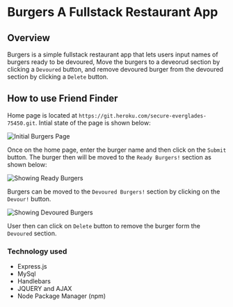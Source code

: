 # Burgers A Fullstack Restaurant App
## Overview
Burgers is a simple fullstack restaurant app that lets users input names of burgers ready to be devoured, Move the burgers to a deveorud section by clicking a `Devoured` button, and remove devoured burger from the devoured section by clicking a `Delete` button.

## How to use Friend Finder
Home page is located at `https://git.heroku.com/secure-everglades-75450.git`.
Intial state of the page is shown below:

![Initial Burgers Page](/assets/img/InitalPage.png)

Once on the home page, enter the burger name and then click on the `Submit` button.
The burger then will be moved to the `Ready Burgers!` section as shown below:

![Showing Ready Burgers](/assets/img/BurgersReady.png)

Burgers can be moved to the `Devoured Burgers!` section by clicking on the `Devour!` button.

![Showing Devoured Burgers](/assets/img/BurgersDevoured.png)

User then can click on `Delete` button to remove the burger form the `Devoured` section.

### Technology used
* Express.js
* MySql
* Handlebars
* JQUERY and AJAX
* Node Package Manager (npm)